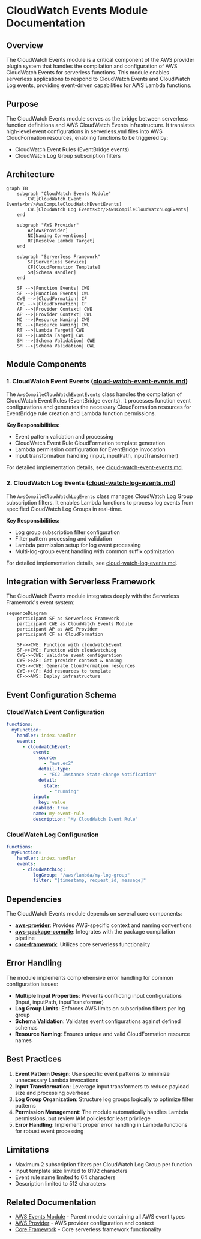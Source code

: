 # CloudWatch Events Module Documentation

## Overview

The CloudWatch Events module is a critical component of the AWS provider plugin system that handles the compilation and configuration of AWS CloudWatch Events for serverless functions. This module enables serverless applications to respond to CloudWatch Events and CloudWatch Log events, providing event-driven capabilities for AWS Lambda functions.

## Purpose

The CloudWatch Events module serves as the bridge between serverless function definitions and AWS CloudWatch Events infrastructure. It translates high-level event configurations in serverless.yml files into AWS CloudFormation resources, enabling functions to be triggered by:

- CloudWatch Event Rules (EventBridge events)
- CloudWatch Log Group subscription filters

## Architecture

```mermaid
graph TB
    subgraph "CloudWatch Events Module"
        CWE[CloudWatch Event Events<br/>AwsCompileCloudWatchEventEvents]
        CWL[CloudWatch Log Events<br/>AwsCompileCloudWatchLogEvents]
    end
    
    subgraph "AWS Provider"
        AP[AwsProvider]
        NC[Naming Conventions]
        RT[Resolve Lambda Target]
    end
    
    subgraph "Serverless Framework"
        SF[Serverless Service]
        CF[CloudFormation Template]
        SM[Schema Handler]
    end
    
    SF -->|Function Events| CWE
    SF -->|Function Events| CWL
    CWE -->|CloudFormation| CF
    CWL -->|CloudFormation| CF
    AP -->|Provider Context| CWE
    AP -->|Provider Context| CWL
    NC -->|Resource Naming| CWE
    NC -->|Resource Naming| CWL
    RT -->|Lambda Target| CWE
    RT -->|Lambda Target| CWL
    SM -->|Schema Validation| CWE
    SM -->|Schema Validation| CWL
```

## Module Components

### 1. CloudWatch Event Events ([cloud-watch-event-events.md](cloud-watch-event-events.md))

The `AwsCompileCloudWatchEventEvents` class handles the compilation of CloudWatch Event Rules (EventBridge events). It processes function event configurations and generates the necessary CloudFormation resources for EventBridge rule creation and Lambda function permissions.

**Key Responsibilities:**
- Event pattern validation and processing
- CloudWatch Event Rule CloudFormation template generation
- Lambda permission configuration for EventBridge invocation
- Input transformation handling (input, inputPath, inputTransformer)

For detailed implementation details, see [cloud-watch-event-events.md](cloud-watch-event-events.md).

### 2. CloudWatch Log Events ([cloud-watch-log-events.md](cloud-watch-log-events.md))

The `AwsCompileCloudWatchLogEvents` class manages CloudWatch Log Group subscription filters. It enables Lambda functions to process log events from specified CloudWatch Log Groups in real-time.

**Key Responsibilities:**
- Log group subscription filter configuration
- Filter pattern processing and validation
- Lambda permission setup for log event processing
- Multi-log-group event handling with common suffix optimization

For detailed implementation details, see [cloud-watch-log-events.md](cloud-watch-log-events.md).

## Integration with Serverless Framework

The CloudWatch Events module integrates deeply with the Serverless Framework's event system:

```mermaid
sequenceDiagram
    participant SF as Serverless Framework
    participant CWE as CloudWatch Events Module
    participant AP as AWS Provider
    participant CF as CloudFormation
    
    SF->>CWE: Function with cloudwatchEvent
    SF->>CWE: Function with cloudwatchLog
    CWE->>CWE: Validate event configuration
    CWE->>AP: Get provider context & naming
    CWE->>CWE: Generate CloudFormation resources
    CWE->>CF: Add resources to template
    CF->>AWS: Deploy infrastructure
```

## Event Configuration Schema

### CloudWatch Event Configuration

```yaml
functions:
  myFunction:
    handler: index.handler
    events:
      - cloudwatchEvent:
          event:
            source:
              - "aws.ec2"
            detail-type:
              - "EC2 Instance State-change Notification"
            detail:
              state:
                - "running"
          input:
            key: value
          enabled: true
          name: my-event-rule
          description: "My CloudWatch Event Rule"
```

### CloudWatch Log Configuration

```yaml
functions:
  myFunction:
    handler: index.handler
    events:
      - cloudwatchLog:
          logGroup: "/aws/lambda/my-log-group"
          filter: "[timestamp, request_id, message]"
```

## Dependencies

The CloudWatch Events module depends on several core components:

- **[aws-provider](aws-provider.md)**: Provides AWS-specific context and naming conventions
- **[aws-package-compile](aws-package-compile.md)**: Integrates with the package compilation pipeline
- **[core-framework](core-framework.md)**: Utilizes core serverless functionality

## Error Handling

The module implements comprehensive error handling for common configuration issues:

- **Multiple Input Properties**: Prevents conflicting input configurations (input, inputPath, inputTransformer)
- **Log Group Limits**: Enforces AWS limits on subscription filters per log group
- **Schema Validation**: Validates event configurations against defined schemas
- **Resource Naming**: Ensures unique and valid CloudFormation resource names

## Best Practices

1. **Event Pattern Design**: Use specific event patterns to minimize unnecessary Lambda invocations
2. **Input Transformation**: Leverage input transformers to reduce payload size and processing overhead
3. **Log Group Organization**: Structure log groups logically to optimize filter patterns
4. **Permission Management**: The module automatically handles Lambda permissions, but review IAM policies for least privilege
5. **Error Handling**: Implement proper error handling in Lambda functions for robust event processing

## Limitations

- Maximum 2 subscription filters per CloudWatch Log Group per function
- Input template size limited to 8192 characters
- Event rule name limited to 64 characters
- Description limited to 512 characters

## Related Documentation

- [AWS Events Module](aws-events.md) - Parent module containing all AWS event types
- [AWS Provider](aws-provider.md) - AWS provider configuration and context
- [Core Framework](core-framework.md) - Core serverless framework functionality